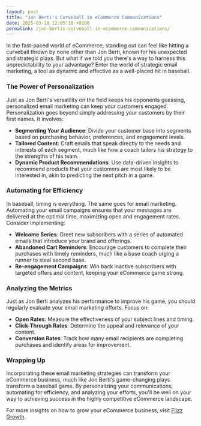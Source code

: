 ```yaml
---
layout: post
title: "Jon Berti's Curveball in eCommerce Communications"
date: 2025-03-18 12:05:10 +0100
permalink: /jon-bertis-curveball-in-ecommerce-communications/
---
```



In the fast-paced world of eCommerce, standing out can feel like hitting a curveball thrown by none other than Jon Berti, known for his unexpected and strategic plays. But what if we told you there's a way to harness this unpredictability to your advantage? Enter the world of strategic email marketing, a tool as dynamic and effective as a well-placed hit in baseball.

### The Power of Personalization

Just as Jon Berti's versatility on the field keeps his opponents guessing, personalized email marketing can keep your customers engaged. Personalization goes beyond simply addressing your customers by their first names. It involves:

- **Segmenting Your Audience**: Divide your customer base into segments based on purchasing behavior, preferences, and engagement levels.
- **Tailored Content**: Craft emails that speak directly to the needs and interests of each segment, much like how a coach tailors his strategy to the strengths of his team.
- **Dynamic Product Recommendations**: Use data-driven insights to recommend products that your customers are most likely to be interested in, akin to predicting the next pitch in a game.

### Automating for Efficiency

In baseball, timing is everything. The same goes for email marketing. Automating your email campaigns ensures that your messages are delivered at the optimal time, maximizing open and engagement rates. Consider implementing:

- **Welcome Series**: Greet new subscribers with a series of automated emails that introduce your brand and offerings.
- **Abandoned Cart Reminders**: Encourage customers to complete their purchases with timely reminders, much like a base coach urging a runner to steal second base.
- **Re-engagement Campaigns**: Win back inactive subscribers with targeted offers and content, keeping your eCommerce game strong.

### Analyzing the Metrics

Just as Jon Berti analyzes his performance to improve his game, you should regularly evaluate your email marketing efforts. Focus on:

- **Open Rates**: Measure the effectiveness of your subject lines and timing.
- **Click-Through Rates**: Determine the appeal and relevance of your content.
- **Conversion Rates**: Track how many email recipients are completing purchases and identify areas for improvement.

### Wrapping Up

Incorporating these email marketing strategies can transform your eCommerce business, much like Jon Berti's game-changing plays transform a baseball game. By personalizing your communications, automating for efficiency, and analyzing your efforts, you'll be well on your way to achieving success in the highly competitive eCommerce landscape.

For more insights on how to grow your eCommerce business, visit [Flizz Growth](https://flizzgrowth.com).